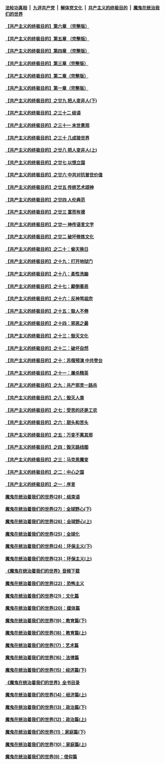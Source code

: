 ####  [法轮功真相](../../../../basic/blob/master/README.md?t=04260901) &nbsp;|&nbsp; [九评共产党](../../../../9ping.md/blob/master/README.md?t=04260901) &nbsp;|&nbsp; [解体党文化](../../../../jtdwh.md/blob/master/README.md?t=04260901)  &nbsp;|&nbsp; [共产主义的终极目的](../../../../gczydzjmd.md/blob/master/README.md?t=04260901) &nbsp;|&nbsp; [魔鬼在统治我们的世界](../../../../mgztzwmdsj.md/blob/master/README.md?t=04260901) 

#### [【共产主义的终极目的】第六章 （完整版）](../pages/nsc422/n11428913.md?t=04260901) 

#### [【共产主义的终极目的】第五章 （完整版）](../pages/nsc422/n11428912.md?t=04260901) 

#### [【共产主义的终极目的】第四章 （完整版）](../pages/nsc422/n11428907.md?t=04260901) 

#### [【共产主义的终极目的】第三章（完整版）](../pages/nsc422/n11428848.md?t=04260901) 

#### [【共产主义的终极目的】第二章（完整版）](../pages/nsc422/n11428831.md?t=04260901) 

#### [【共产主义的终极目的】第一章（完整版）](../pages/nsc422/n11417651.md?t=04260901) 

#### [【共产主义的终极目的】之廿九 把人变非人(下)](../pages/nsc422/n11344140.md?t=04260901) 

#### [【共产主义的终极目的】之三十二 结语](../pages/nsc422/n11360535.md?t=04260901) 

#### [【共产主义的终极目的】之三十一 末世景观](../pages/nsc422/n11351129.md?t=04260901) 

#### [【共产主义的终极目的】之三十 几成狼世界](../pages/nsc422/n11348280.md?t=04260901) 

#### [【共产主义的终极目的】之廿八 把人变非人(上)](../pages/nsc422/n11340492.md?t=04260901) 

#### [【共产主义的终极目的】之廿七 以恨立国](../pages/nsc422/n11336944.md?t=04260901) 

#### [【共产主义的终极目的】之廿六 中共对抗普世价值](../pages/nsc422/n11324785.md?t=04260901) 

#### [【共产主义的终极目的】之廿五 传统艺术颂神](../pages/nsc422/n11296396.md?t=04260901) 

#### [【共产主义的终极目的】之廿四 人伦典范](../pages/nsc422/n11296397.md?t=04260901) 

#### [【共产主义的终极目的】之廿三 富而有德](../pages/nsc422/n11283598.md?t=04260901) 

#### [【共产主义的终极目的】之廿一 神传语言文字](../pages/nsc422/n11263265.md?t=04260901) 

#### [【共产主义的终极目的】之廿二 破坏修炼文化](../pages/nsc422/n11245728.md?t=04260901) 

#### [【共产主义的终极目的】之二十：偷天换日](../pages/nsc422/n11238846.md?t=04260901) 

#### [【共产主义的终极目的】之十九：打开地狱门](../pages/nsc422/n11206376.md?t=04260901) 

#### [【共产主义的终极目的】之十八：柔性洗脑](../pages/nsc422/n11199994.md?t=04260901) 

#### [【共产主义的终极目的】之十七：颠倒善恶](../pages/nsc422/n11179782.md?t=04260901) 

#### [【共产主义的终极目的】之十六：反神骂祖宗](../pages/nsc422/n11166798.md?t=04260901) 

#### [【共产主义的终极目的】之十五：毁人不倦](../pages/nsc422/n11166792.md?t=04260901) 

#### [【共产主义的终极目的】之十四：邪恶之最](../pages/nsc422/n11150249.md?t=04260901) 

#### [【共产主义的终极目的】之十三：毁灭文化](../pages/nsc422/n11135227.md?t=04260901) 

#### [【共产主义的终极目的】之十二：破坏自然](../pages/nsc422/n11135214.md?t=04260901) 

#### [【共产主义的终极目的】之十：苏俄预演 中共登台](../pages/nsc422/n11118424.md?t=04260901) 

#### [【共产主义的终极目的】之十一：屠杀精英](../pages/nsc422/n11118442.md?t=04260901) 

#### [【共产主义的终极目的】之九：共产邪灵一路杀](../pages/nsc422/n11114139.md?t=04260901) 

#### [【共产主义的终极目的】之八：毁灭人类](../pages/nsc422/n11108503.md?t=04260901) 

#### [【共产主义的终极目的】之七：受苦的还是工农](../pages/nsc422/n11101809.md?t=04260901) 

#### [【共产主义的终极目的】之六：甜头和苦头](../pages/nsc422/n11096971.md?t=04260901) 

#### [【共产主义的终极目的】之五：万变不离其邪](../pages/nsc422/n11091285.md?t=04260901) 

#### [【共产主义的终极目的】之四：毁灭路线图](../pages/nsc422/n11086284.md?t=04260901) 

#### [【共产主义的终极目的】之三：马克思魔变](../pages/nsc422/n11061941.md?t=04260901) 

#### [【共产主义的终极目的】之二：中心之国](../pages/nsc422/n11047728.md?t=04260901) 

#### [【共产主义的终极目的】之一：序言](../pages/nsc422/n11086077.md?t=04260901) 

#### [魔鬼在统治着我们的世界(28)：结束语](../pages/nsc422/n10936246.md?t=04260901) 

#### [魔鬼在统治着我们的世界(27)：全球野心(下)](../pages/nsc422/n10928319.md?t=04260901) 

#### [魔鬼在统治着我们的世界(26)：全球野心(上)](../pages/nsc422/n10900318.md?t=04260901) 

#### [魔鬼在统治着我们的世界(25)：全球化](../pages/nsc422/n10788205.md?t=04260901) 

#### [魔鬼在统治着我们的世界(24)：环保主义(下)](../pages/nsc422/n10695307.md?t=04260901) 

#### [魔鬼在统治着我们的世界(23)：环保主义(上)](../pages/nsc422/n10688613.md?t=04260901) 

#### [《魔鬼在统治着我们的世界》音频下载](../pages/nsc422/n10635553.md?t=04260901) 

#### [魔鬼在统治着我们的世界(22)：恐怖主义](../pages/nsc422/n10614727.md?t=04260901) 

#### [魔鬼在统治着我们的世界(21)：文化篇](../pages/nsc422/n10597706.md?t=04260901) 

#### [魔鬼在统治着我们的世界(20)：媒体篇](../pages/nsc422/n10586579.md?t=04260901) 

#### [魔鬼在统治着我们的世界(19)：教育篇(下)](../pages/nsc422/n10564808.md?t=04260901) 

#### [魔鬼在统治着我们的世界(18)：教育篇(上)](../pages/nsc422/n10526970.md?t=04260901) 

#### [魔鬼在统治着我们的世界(17)：艺术篇](../pages/nsc422/n10499093.md?t=04260901) 

#### [魔鬼在统治着我们的世界(16)：法律篇](../pages/nsc422/n10485969.md?t=04260901) 

#### [魔鬼在统治着我们的世界(15)：经济篇(下)](../pages/nsc422/n10469975.md?t=04260901) 

#### [《魔鬼在统治着我们的世界》全书目录](../pages/nsc422/n10464261.md?t=04260901) 

#### [魔鬼在统治着我们的世界(14)：经济篇(上)](../pages/nsc422/n10457370.md?t=04260901) 

#### [魔鬼在统治着我们的世界(13)：政治篇(下)](../pages/nsc422/n10448270.md?t=04260901) 

#### [魔鬼在统治着我们的世界(12)：政治篇(上)](../pages/nsc422/n10444576.md?t=04260901) 

#### [魔鬼在统治着我们的世界(11)：家庭篇(下)](../pages/nsc422/n10440961.md?t=04260901) 

#### [魔鬼在统治着我们的世界(10)：家庭篇(上)](../pages/nsc422/n10435448.md?t=04260901) 

#### [魔鬼在统治着我们的世界(9)：信仰篇](../pages/nsc422/n10432159.md?t=04260901) 

